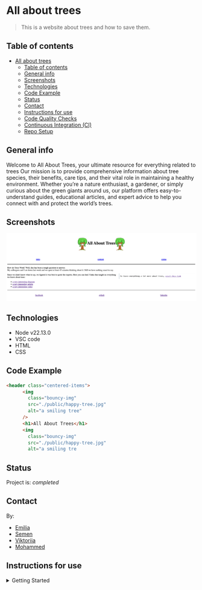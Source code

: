 # All about trees

> This is a website about trees and how to save them.

## Table of contents

- [All about trees](#all-about-trees)
  - [Table of contents](#table-of-contents)
  - [General info](#general-info)
  - [Screenshots](#screenshots)
  - [Technologies](#technologies)
  - [Code Example](#code-example)
  - [Status](#status)
  - [Contact](#contact)
  - [Instructions for use](#instructions-for-use)
  - [Code Quality Checks](#code-quality-checks)
  - [Continuous Integration (CI)](#continuous-integration-ci)
  - [Repo Setup](#repo-setup)

## General info

Welcome to All About Trees, your ultimate resource for everything related to trees
 Our mission is to provide comprehensive information about tree species,
 their benefits, care tips, and their vital role in maintaining a healthy environment.
  Whether you’re a nature enthusiast, a gardener, or simply curious about the green
  giants around us, our platform offers easy-to-understand guides, educational
articles, and expert advice to help you connect with and protect the world’s trees.

## Screenshots

![All About Trees](./planning/screenshot.png)

## Technologies

- Node v22.13.0
- VSC code
- HTML
- CSS

## Code Example

```html
<header class="centered-items">
      <img
        class="bouncy-img"
        src="./public/happy-tree.jpg"
        alt="a smiling tree"
      />
      <h1>All About Trees</h1>
      <img
        class="bouncy-img"
        src="./public/happy-tree.jpg"
        alt="a smiling tre
```

## Status

Project is: _completed_

## Contact

By:

- [Emilia](https://github.com/emilia-12)
- [Semen](https://github.com/bynd1u)
- [Viktoriia](https://github.com/ViktoriiaMessi)
- [Mohammed](https://github.com/Mohammed-ABR)

## Instructions for use

<details>
  <summary>Getting Started</summary>

<!-- a guide to using this repository -->

1. `git clone git@github.com:HackYourFutureBelgium/template-markdown.git`
2. `cd template-markdown`
3. `npm install`

## Code Quality Checks

- `npm run format`: Makes sure all the code in this repository is well-formatted
  (looks good).
- `npm run lint:ls`: Checks to make sure all folder and file names match the
  repository conventions.
- `npm run lint:md`: Will lint all of the Markdown files in this repository.
- `npm run lint:css`: Will lint all of the CSS files in this repository.
- `npm run validate:html`: Validates all HTML files in your project.
- `npm run spell-check`: Goes through all the files in this repository looking
  for words it doesn't recognize. Just because it says something is a mistake
  doesn't mean it is! It doesn't know every word in the world. You can add new
  correct words to the [./.cspell.json](./.cspell.json) file so they won't cause
  an error.
- `npm run accessibility -- ./path/to/file.html`: Runs an accessibility analysis
  on all HTML files in the given path and writes the report to
  `/accessibility_report`

## Continuous Integration (CI)

When you open a PR to `main`/`master` in your repository, GitHub will
automatically do a linting check on the code in this repository, you can see
this in the[./.github/workflows/lint.yml](./.github/workflows/lint.yml) file.

If the linting fails, you will not be able to merge the PR. You can double check
that your code will pass before pushing by running the code quality scripts
locally.

## Repo Setup

- Give each member **_write_** access to the repo (if it's a group project)
- Turn on GitHub Pages and put a link to your website in the repo's description
- Go to _General_ Section > check **Discussions**
- In the _Branches_ section of your repo's settings make sure the
  `master`/`main` branch must:
  - "_Require a pull request before merging_"
  - "_Require approvals_"
  - "_Dismiss stale pull request approvals when new commits are pushed_"
  - "_Require status checks to pass before merging_"
  - "_Require branches to be up to date before merging_"
  - "_Do not allow bypassing the above settings_"

</details>
